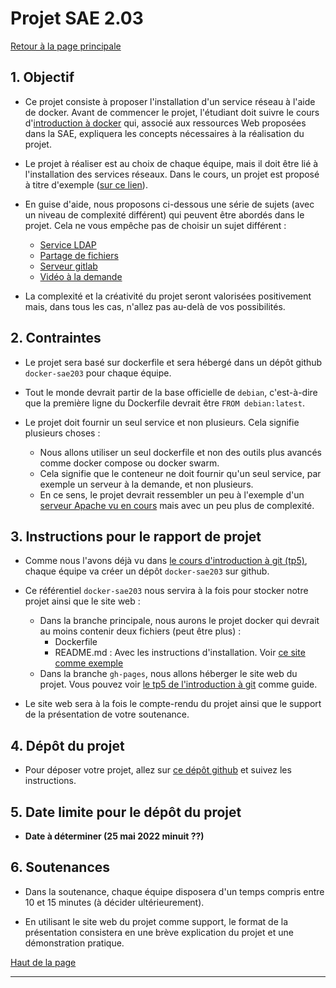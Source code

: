 <a id='main'></a>
# Projet SAE 2.03
[Retour à la page principale](../index.md)


## 1. Objectif

- Ce projet consiste à proposer l'installation d'un service réseau à l'aide de docker. Avant de commencer le projet, l'étudiant doit suivre le cours d'[introduction à docker](https://juanluck.github.io/introduction-docker/) qui, associé aux ressources Web proposées dans la SAE, expliquera les concepts nécessaires à la réalisation du projet.

- Le projet à réaliser est au choix de chaque équipe, mais il doit être lié à l'installation des services réseaux. Dans le cours, un projet est proposé à titre d'exemple ([sur ce lien](https://github.com/juanluck/exempleDockerfile/)).

- En guise d'aide, nous proposons ci-dessous une série de sujets (avec un niveau de complexité différent) qui peuvent être abordés dans le projet.  Cela ne vous empêche pas de choisir un sujet différent :
    - [Service LDAP](https://fr.wikipedia.org/wiki/Lightweight_Directory_Access_Protocol)
    - [Partage de fichiers](https://fr.wikipedia.org/wiki/Serveur_de_fichiers)
    - [Serveur gitlab](https://fr.wikipedia.org/wiki/GitLab)
    - [Vidéo à la demande](https://fr.wikipedia.org/wiki/Vid%C3%A9o_%C3%A0_la_demande)

- La complexité et la créativité du projet seront valorisées positivement mais, dans tous les cas, n'allez pas au-delà de vos possibilités.

## 2. Contraintes

- Le projet sera basé sur dockerfile et sera hébergé dans un dépôt github ```docker-sae203``` pour chaque équipe.

- Tout le monde devrait partir de la base officielle de ```debian```, c'est-à-dire que la première ligne du Dockerfile devrait être ```FROM debian:latest```.

- Le projet doit fournir un seul service et non plusieurs. Cela signifie plusieurs choses :
    - Nous allons utiliser un seul dockerfile et non des outils plus avancés comme docker compose ou docker swarm.
    - Cela signifie que le conteneur ne doit fournir qu'un seul service, par exemple un serveur à la demande, et non plusieurs.
    - En ce sens, le projet devrait ressembler un peu à l'exemple d'un [serveur Apache vu en cours](https://github.com/juanluck/exempleDockerfile/) mais avec un peu plus de complexité.
 

## 3. Instructions pour le rapport de projet

- Comme nous l'avons déjà vu dans [le cours d'introduction à git (tp5)](https://juanluck.github.io/Introduction-GIT/tp5/#sae), chaque équipe va créer un dépôt ```docker-sae203``` sur github.

- Ce référentiel ```docker-sae203``` nous servira à la fois pour stocker notre projet ainsi que le site web :
    - Dans la branche principale, nous aurons le projet docker qui devrait au moins contenir deux fichiers (peut être plus) :
        - Dockerfile
        - README.md : Avec les instructions d'installation. Voir [ce site comme exemple](https://github.com/juanluck/exempleDockerfile/)
    - Dans la branche ```gh-pages```, nous allons héberger le site web du projet. Vous pouvez voir [le tp5 de l'introduction à git](https://juanluck.github.io/Introduction-GIT/tp5/) comme guide.

- Le site web sera à la fois le compte-rendu du projet ainsi que le support de la présentation de votre soutenance.

## 4. Dépôt du projet

- Pour déposer votre projet, allez sur [ce dépôt github](https://github.com/juanluck/depot-de-projets-SAE203-2022/) et suivez les instructions.

## 5. Date limite pour le dépôt du projet

- **Date à déterminer (25 mai 2022 minuit ??)**

## 6. Soutenances

- Dans la soutenance, chaque équipe disposera d'un temps compris entre 10 et 15 minutes (à décider ultérieurement).

- En utilisant le site web du projet comme support, le format de la présentation consistera en une brève explication du projet et une démonstration pratique.


[Haut de la page](#main)

---



<style type="text/css" media="screen">
   #tip {
      min-height: 100px;
      background-image: url(../images/tip.png);
      background-repeat: no-repeat;
      background-position: left ;
      margin-bottom: 10px;
      padding-left:100px;
      padding-top:5px;
     color: #000000;
     font-size: 18px !important;
     border-color: #FFFFFF; !important;
     background-color: rgba(84,174,255,0.1); !important;
     border-radius: 4px !important;
     border: 1px solid #000000; !important;
   }
   
      #homework {
      min-height: 100px;
      background-image: url(../images/homework.png);
      background-repeat: no-repeat;
      background-position: left ;
      margin-bottom: 10px;
      padding-left:100px;
      padding-top:5px;
     color: #000000;
     font-size: 18px !important;
     border-color: #FFFFFF; !important;
     background-color: rgba(0,255,0,0.1); !important;
     border-radius: 4px !important;
     border: 1px solid #000000; !important;
   }
   
    #attention {
      min-height: 100px;
      background-image: url(../images/attention.png);
      background-repeat: no-repeat;
      background-position: left ;
      margin-bottom: 10px;
      padding-left:100px;
      padding-top:5px;
     color: #000000;
     font-size: 18px !important;
     border-color: #FFFFFF; !important;
     background-color: rgba(255,0,0,0.1); !important;
     border-radius: 4px !important;
     border: 1px solid #000000; !important;
   }

</style>
